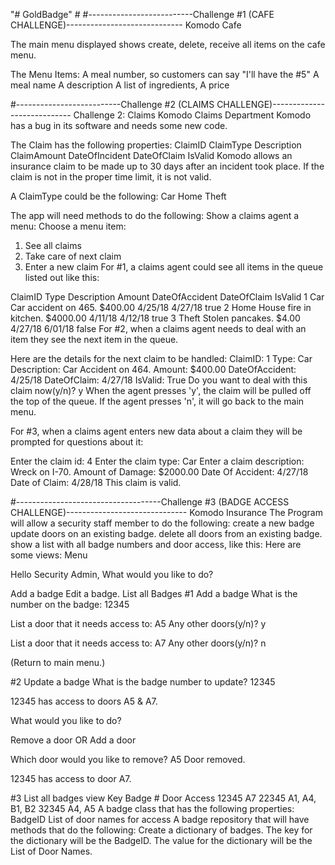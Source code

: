 "# GoldBadge" #
#--------------------------Challenge #1 (CAFE CHALLENGE)-----------------------------
Komodo Cafe

The main menu displayed shows create, delete, receive all items on the cafe menu.

The Menu Items:
A meal number, so customers can say "I'll have the #5"
A meal name
A description
A list of ingredients,
A price

#--------------------------Challenge #2 (CLAIMS CHALLENGE)----------------------------
Challenge 2: Claims
Komodo Claims Department
Komodo has a bug in its software and needs some new code.

The Claim has the following properties:
ClaimID
ClaimType
Description
ClaimAmount
DateOfIncident
DateOfClaim
IsValid
Komodo allows an insurance claim to be made up to 30 days after an incident took place. If the claim is not in the proper time limit, it is not valid.

A ClaimType could be the following:
Car
Home
Theft
 

The app will need methods to do the following:
Show a claims agent a menu:
Choose a menu item:
1. See all claims
2. Take care of next claim
3. Enter a new claim
For #1, a claims agent could see all items in the queue listed out like this:

ClaimID	Type	Description	Amount	DateOfAccident	DateOfClaim	IsValid
1	Car	Car accident on 465.	$400.00	4/25/18	4/27/18	true
2	Home	House fire in kitchen.	$4000.00	4/11/18	4/12/18	true
3	Theft	Stolen pancakes.	$4.00	4/27/18	6/01/18	false
For #2, when a claims agent needs to deal with an item they see the next item in the queue.

Here are the details for the next claim to be handled:
ClaimID: 1
Type: Car
Description: Car Accident on 464.
Amount: $400.00
DateOfAccident: 4/25/18
DateOfClaim: 4/27/18
IsValid: True
Do you want to deal with this claim now(y/n)? y
When the agent presses 'y', the claim will be pulled off the top of the queue. If the agent presses 'n', it will go back to the main menu.

For #3, when a claims agent enters new data about a claim they will be prompted for questions about it:

Enter the claim id: 4
Enter the claim type: Car
Enter a claim description: Wreck on I-70.
Amount of Damage: $2000.00
Date Of Accident: 4/27/18
Date of Claim: 4/28/18
This claim is valid.


#------------------------------------Challenge #3 (BADGE ACCESS CHALLENGE)------------------------------
Komodo Insurance
The Program will allow a security staff member to do the following:
create a new badge
update doors on an existing badge.
delete all doors from an existing badge.
show a list with all badge numbers and door access, like this:
Here are some views:
Menu

Hello Security Admin, What would you like to do?

Add a badge
Edit a badge.
List all Badges
#1 Add a badge
What is the number on the badge: 12345

List a door that it needs access to: A5
Any other doors(y/n)? y

List a door that it needs access to: A7
Any other doors(y/n)? n

(Return to main menu.)

#2 Update a badge
What is the badge number to update? 12345

12345 has access to doors A5 & A7.

What would you like to do?

Remove a door OR Add a door

Which door would you like to remove? A5
Door removed.

12345 has access to door A7.

#3 List all badges view
Key	
Badge #	Door Access
12345	A7
22345	A1, A4, B1, B2
32345	A4, A5
A badge class that has the following properties:
BadgeID
List of door names for access
A badge repository that will have methods that do the following:
Create a dictionary of badges.
The key for the dictionary will be the BadgeID.
The value for the dictionary will be the List of Door Names.

